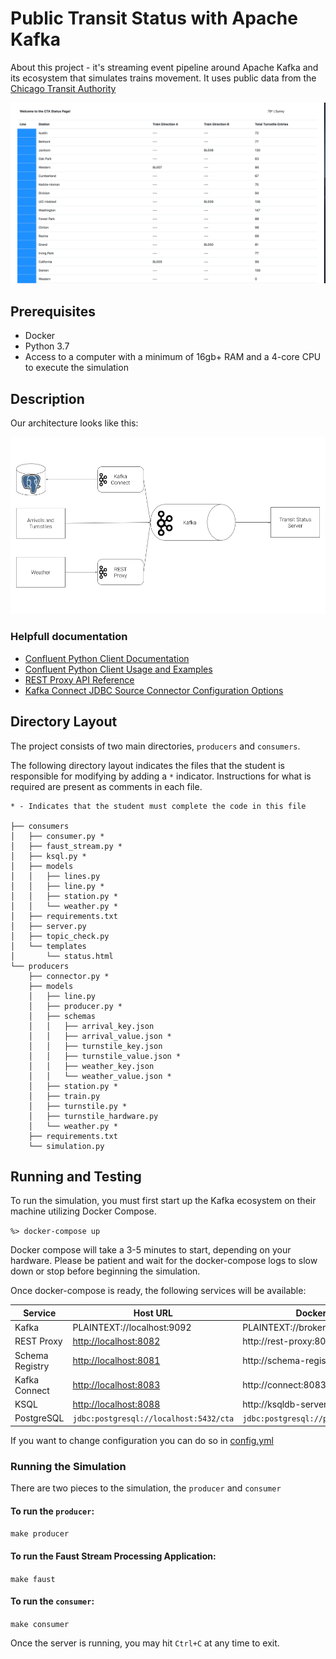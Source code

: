 # Public Transit Status with Apache Kafka

About this project - it's streaming event pipeline around Apache Kafka and its ecosystem that simulates trains movement. It uses public data from the [Chicago Transit Authority](https://www.transitchicago.com/data/) 

![Final User Interface](images/ui.png)


## Prerequisites

* Docker
* Python 3.7
* Access to a computer with a minimum of 16gb+ RAM and a 4-core CPU to execute the simulation

## Description

Our architecture looks like this:

![Project Architecture](images/diagram.png)


### Helpfull documentation

* [Confluent Python Client Documentation](https://docs.confluent.io/current/clients/confluent-kafka-python/#)
* [Confluent Python Client Usage and Examples](https://github.com/confluentinc/confluent-kafka-python#usage)
* [REST Proxy API Reference](https://docs.confluent.io/current/kafka-rest/api.html#post--topics-(string-topic_name))
* [Kafka Connect JDBC Source Connector Configuration Options](https://docs.confluent.io/current/connect/kafka-connect-jdbc/source-connector/source_config_options.html)

## Directory Layout
The project consists of two main directories, `producers` and `consumers`.

The following directory layout indicates the files that the student is responsible for modifying by adding a `*` indicator. Instructions for what is required are present as comments in each file.

```
* - Indicates that the student must complete the code in this file

├── consumers
│   ├── consumer.py *
│   ├── faust_stream.py *
│   ├── ksql.py *
│   ├── models
│   │   ├── lines.py
│   │   ├── line.py *
│   │   ├── station.py *
│   │   └── weather.py *
│   ├── requirements.txt
│   ├── server.py
│   ├── topic_check.py
│   └── templates
│       └── status.html
└── producers
    ├── connector.py *
    ├── models
    │   ├── line.py
    │   ├── producer.py *
    │   ├── schemas
    │   │   ├── arrival_key.json
    │   │   ├── arrival_value.json *
    │   │   ├── turnstile_key.json
    │   │   ├── turnstile_value.json *
    │   │   ├── weather_key.json
    │   │   └── weather_value.json *
    │   ├── station.py *
    │   ├── train.py
    │   ├── turnstile.py *
    │   ├── turnstile_hardware.py
    │   └── weather.py *
    ├── requirements.txt
    └── simulation.py
```

## Running and Testing

To run the simulation, you must first start up the Kafka ecosystem on their machine utilizing Docker Compose.

```%> docker-compose up```

Docker compose will take a 3-5 minutes to start, depending on your hardware. Please be patient and wait for the docker-compose logs to slow down or stop before beginning the simulation.

Once docker-compose is ready, the following services will be available:

| Service                    | Host URL                                         | Docker URL                                           | Username | Password |
|----------------------------|--------------------------------------------------|------------------------------------------------------| --- | --- |
| Kafka                      | PLAINTEXT://localhost:9092                       | PLAINTEXT://broker:29092                             |
| REST Proxy                 | [http://localhost:8082](http://localhost:8082/)  | http://rest-proxy:8082/                              |
| Schema Registry            | [http://localhost:8081](http://localhost:8081/ ) | http://schema-registry:8081/                         |
| Kafka Connect              | [http://localhost:8083](http://localhost:8083)   | http://connect:8083                                  |
| KSQL                       | [http://localhost:8088](http://localhost:8088)   | http://ksqldb-server:8088                            |
| PostgreSQL                 | `jdbc:postgresql://localhost:5432/cta`           | `jdbc:postgresql://postgres:5432/cta`                | `cta_admin` | `chicago` |

If you want to change configuration you can do so in [config.yml](config.yml)

### Running the Simulation

There are two pieces to the simulation, the `producer` and `consumer`

#### To run the `producer`:

`make producer`

#### To run the Faust Stream Processing Application:
`make faust`

#### To run the `consumer`:
`make consumer`

Once the server is running, you may hit `Ctrl+C` at any time to exit.
